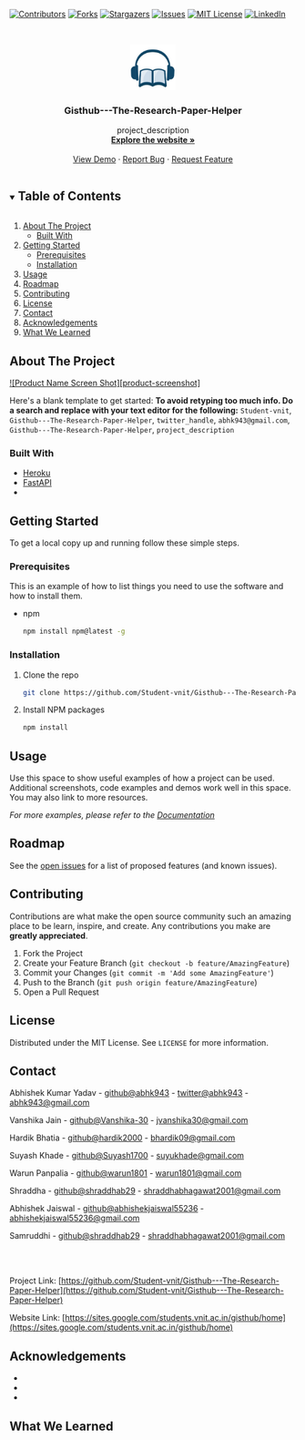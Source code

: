 [![Contributors][contributors-shield]][contributors-url]
[![Forks][forks-shield]][forks-url]
[![Stargazers][stars-shield]][stars-url]
[![Issues][issues-shield]][issues-url]
[![MIT License][license-shield]][license-url]
[![LinkedIn][linkedin-shield]][linkedin-url]

<!-- PROJECT LOGO -->
<br />
<p align="center">
  <a href="https://github.com/Student-vnit/Gisthub---The-Research-Paper-Helper">
    <img src="src/logo.jpeg" alt="Logo" width="80" height="80">
  </a>

  <h3 align="center">Gisthub---The-Research-Paper-Helper</h3>

  <p align="center">
    project_description
    <br />
    <a href="https://sites.google.com/students.vnit.ac.in/gisthub/home"><strong>Explore the website »</strong></a>
    <br />
    <br />
    <a href="https://github.com/Student-vnit/Gisthub---The-Research-Paper-Helper">View Demo</a>
    ·
    <a href="https://github.com/Student-vnit/Gisthub---The-Research-Paper-Helper/issues">Report Bug</a>
    ·
    <a href="https://github.com/Student-vnit/Gisthub---The-Research-Paper-Helper/issues">Request Feature</a>
  </p>
</p>

<!-- TABLE OF CONTENTS -->
<details open="open">
  <summary><h2 style="display: inline-block">Table of Contents</h2></summary>
  <ol>
    <li>
      <a href="#about-the-project">About The Project</a>
      <ul>
        <li><a href="#built-with">Built With</a></li>
      </ul>
    </li>
    <li>
      <a href="#getting-started">Getting Started</a>
      <ul>
        <li><a href="#prerequisites">Prerequisites</a></li>
        <li><a href="#installation">Installation</a></li>
      </ul>
    </li>
    <li><a href="#usage">Usage</a></li>
    <li><a href="#roadmap">Roadmap</a></li>
    <li><a href="#contributing">Contributing</a></li>
    <li><a href="#license">License</a></li>
    <li><a href="#contact">Contact</a></li>
    <li><a href="#acknowledgements">Acknowledgements</a></li>
    <li><a href="#what-we-learned">What We Learned</a></li>
  </ol>
</details>

<!-- ABOUT THE PROJECT -->

## About The Project

[![Product Name Screen Shot][product-screenshot]](https://example.com)

Here's a blank template to get started:
**To avoid retyping too much info. Do a search and replace with your text editor for the following:**
`Student-vnit`, `Gisthub---The-Research-Paper-Helper`, `twitter_handle`, `abhk943@gmail.com`, `Gisthub---The-Research-Paper-Helper`, `project_description`

### Built With

- [Heroku](https://dashboard.heroku.com)
- [FastAPI](https://fastapi.tiangolo.com)
- []()

<!-- GETTING STARTED -->

## Getting Started

To get a local copy up and running follow these simple steps.

### Prerequisites

This is an example of how to list things you need to use the software and how to install them.

- npm
  ```sh
  npm install npm@latest -g
  ```

### Installation

1. Clone the repo
   ```sh
   git clone https://github.com/Student-vnit/Gisthub---The-Research-Paper-Helper.git
   ```
2. Install NPM packages
   ```sh
   npm install
   ```

<!-- USAGE EXAMPLES -->

## Usage

Use this space to show useful examples of how a project can be used. Additional screenshots, code examples and demos work well in this space. You may also link to more resources.

_For more examples, please refer to the [Documentation](https://example.com)_

<!-- ROADMAP -->

## Roadmap

See the [open issues](https://github.com/Student-vnit/Gisthub---The-Research-Paper-Helper/issues) for a list of proposed features (and known issues).

<!-- CONTRIBUTING -->

## Contributing

Contributions are what make the open source community such an amazing place to be learn, inspire, and create. Any contributions you make are **greatly appreciated**.

1. Fork the Project
2. Create your Feature Branch (`git checkout -b feature/AmazingFeature`)
3. Commit your Changes (`git commit -m 'Add some AmazingFeature'`)
4. Push to the Branch (`git push origin feature/AmazingFeature`)
5. Open a Pull Request

<!-- LICENSE -->

## License

Distributed under the MIT License. See `LICENSE` for more information.

<!-- CONTACT -->

## Contact

Abhishek Kumar Yadav - [github@abhk943](https://github.com/abhk943) - [twitter@abhk943](https://twitter.com/abhk943) - abhk943@gmail.com

Vanshika Jain - [github@Vanshika-30](https://github.com/Vanshika-30) - jvanshika30@gmail.com

Hardik Bhatia - [github@hardik2000](https://github.com/hardik2000) - bhardik09@gmail.com

Suyash Khade - [github@Suyash1700](https://github.com/Suyash1700) - suyukhade@gmail.com

Warun Panpalia - [github@warun1801](https://github.com/warun1801) - warun1801@gmail.com

Shraddha - [github@shraddhab29](https://github.com/shraddhab29) - shraddhabhagawat2001@gmail.com

Abhishek Jaiswal - [github@abhishekjaiswal55236](https://github.com/abhishekjaiswal55236) - abhishekjaiswal55236@gmail.com

Samruddhi - [github@shraddhab29](https://github.com/shraddhab29) - shraddhabhagawat2001@gmail.com

<br /><br />

Project Link: [https://github.com/Student-vnit/Gisthub---The-Research-Paper-Helper](https://github.com/Student-vnit/Gisthub---The-Research-Paper-Helper)

Website Link: [https://sites.google.com/students.vnit.ac.in/gisthub/home](https://sites.google.com/students.vnit.ac.in/gisthub/home)

<!-- ACKNOWLEDGEMENTS -->

## Acknowledgements

- []()
- []()
- []()

<!-- WHAT WE LEARNED -->

## What We Learned

<!-- MARKDOWN LINKS & IMAGES -->
<!-- https://www.markdownguide.org/basic-syntax/#reference-style-links -->

[contributors-shield]: https://img.shields.io/github/contributors/Student-vnit/Gisthub---The-Research-Paper-Helper.svg?style=for-the-badge
[contributors-url]: https://github.com/Student-vnit/Gisthub---The-Research-Paper-Helper/graphs/contributors
[forks-shield]: https://img.shields.io/github/forks/Student-vnit/Gisthub---The-Research-Paper-Helper.svg?style=for-the-badge
[forks-url]: https://github.com/Student-vnit/Gisthub---The-Research-Paper-Helper/network/members
[stars-shield]: https://img.shields.io/github/stars/Student-vnit/Gisthub---The-Research-Paper-Helper.svg?style=for-the-badge
[stars-url]: https://github.com/Student-vnit/Gisthub---The-Research-Paper-Helper/stargazers
[issues-shield]: https://img.shields.io/github/issues/Student-vnit/Gisthub---The-Research-Paper-Helper.svg?style=for-the-badge
[issues-url]: https://github.com/Student-vnit/Gisthub---The-Research-Paper-Helper/issues
[license-shield]: https://img.shields.io/github/license/Student-vnit/Gisthub---The-Research-Paper-Helper.svg?style=for-the-badge
[license-url]: https://github.com/Student-vnit/Gisthub---The-Research-Paper-Helper/blob/master/LICENSE.txt
[linkedin-shield]: https://img.shields.io/badge/-LinkedIn-black.svg?style=for-the-badge&logo=linkedin&colorB=555
[linkedin-url]: https://linkedin.com/in/Student-vnit
